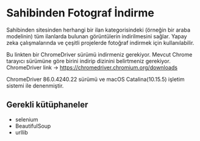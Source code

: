 # Sahibinden Fotograf İndirme
 
Sahibinden sitesinden herhangi bir ilan kategorisindeki (örneğin bir araba modelinin) tüm ilanlarda bulunan görüntülerin indirilmesini sağlar.
Yapay zeka çalışmalarında ve çeşitli projelerde fotoğraf indirmek için kullanılabilir.

Bu linkten bir ChromeDriver sürümü indirmeniz gerekiyor. Mevcut Chrome tarayıcı sürümüne göre birini indirip dizinini belirtmeniz gerekiyor. 
ChromeDriver link -> https://chromedriver.chromium.org/downloads

ChromeDriver 86.0.4240.22 sürümü ve macOS Catalina(10.15.5) işletim sistemi ile denenmiştir.


## Gerekli kütüphaneler

- selenium
- BeautifulSoup
- urllib

